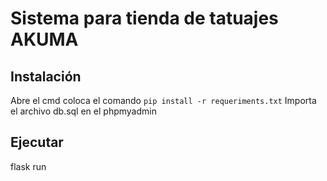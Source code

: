 # Sistema para tienda de tatuajes AKUMA

## Instalación
Abre el cmd coloca el comando `pip install -r requeriments.txt`
Importa el archivo db.sql en el phpmyadmin

## Ejecutar
flask run
